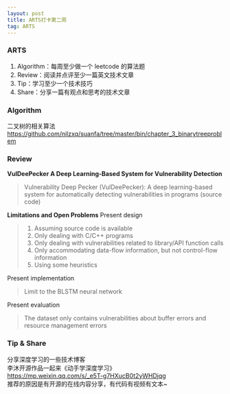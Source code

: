 ```yaml
---
layout: post
title: ARTS打卡第二周
tag: ARTS
---
```


### ARTS

 1. Algorithm：每周至少做一个 leetcode 的算法题
 2. Review：阅读并点评至少一篇英文技术文章
 3. Tip：学习至少一个技术技巧
 4. Share：分享一篇有观点和思考的技术文章

### Algorithm
二叉树的相关算法<br/>
https://github.com/nilzxq/suanfa/tree/master/bin/chapter_3_binarytreeproblem

### Review
**VulDeePecker A Deep Learning-Based System for Vulnerability Detection**

> Vulnerability Deep Pecker (VulDeePecker): A deep learning-based system for automatically
> detecting vulnerabilities in programs (source code)

**Limitations and Open Problems**
Present design

>  1. Assuming source code is available
>  2. Only dealing with C/C++ programs 
>  3. Only dealing with vulnerabilities related to library/API function calls 
>  4. Only accommodating data-flow information, but not control-flow information 
>  5. Using some heuristics

Present implementation
 

>  Limit to the BLSTM neural network 

Present evaluation

> The dataset only contains vulnerabilities about buffer errors and
> resource management errors

### Tip & Share
分享深度学习的一些技术博客<br/>
李沐开源作品一起来《动手学深度学习》<br/>
https://mp.weixin.qq.com/s/_e5T-g7HXucB0t2yWHDjqg <br/>
推荐的原因是有开源的在线内容分享，有代码有视频有文本~






 
